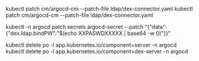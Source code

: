 kubectl patch cm/argocd-cm --patch-file ldap/dex-connector.yaml
kubectl patch cm/argocd-cm --patch-file ldap/dex-connector.yaml

kubectl -n argocd patch secrets argocd-secret --patch "{\"data\":{\"dex.ldap.bindPW\":\"$(echo XXPASWDXXXXX | base64 -w 0)\"}}"


kubectl delete po -l app.kubernetes.io/component=server  -n argocd
kubectl delete po -l app.kubernetes.io/component=dex-server  -n argocd